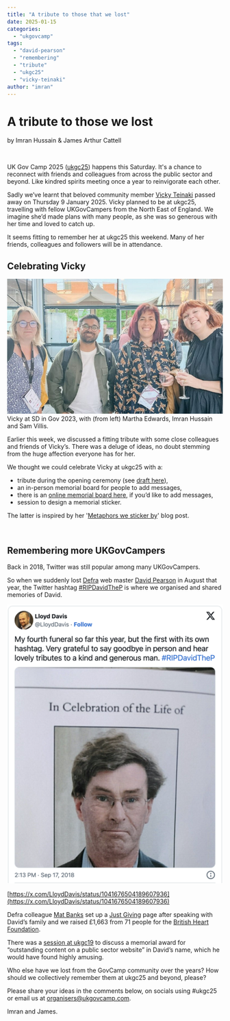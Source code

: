 ```yaml
---
title: "A tribute to those that we lost"
date: 2025-01-15
categories:
  - "ukgovcamp"
tags:
  - "david-pearson"
  - "remembering"
  - "tribute"
  - "ukgc25"
  - "vicky-teinaki"
author: "imran"
---
```


# A tribute to those we lost

by Imran Hussain & James Arthur Cattell

 

UK Gov Camp 2025 ([ukgc25](https://www.ukgovcamp.com/?s=ukgc25)) happens this Saturday. It's a chance to reconnect with friends and colleagues from across the public sector and beyond. Like kindred spirits meeting once a year to reinvigorate each other.

Sadly we’ve learnt that beloved community member [Vicky Teinaki](https://www.vickyteinaki.com/about/) passed away on Thursday 9 January 2025. Vicky planned to be at ukgc25, travelling with fellow UKGovCampers from the North East of England. We imagine she’d made plans with many people, as she was so generous with her time and loved to catch up.

It seems fitting to remember her at ukgc25 this weekend. Many of her friends, colleagues and followers will be in attendance.

## Celebrating Vicky

[![Vicky at SD in Gov, chatting with Martha Edwards, Imran Hussain and Sam Villis.](images/VT-SD-in-gov-800x500.jpg)](https://www.ukgovcamp.com/wp-content/uploads/2025/01/VT-SD-in-gov.jpg) Vicky at SD in Gov 2023, with (from left) Martha Edwards, Imran Hussain and Sam Villis.

Earlier this week, we discussed a fitting tribute with some close colleagues and friends of Vicky’s. There was a deluge of ideas, no doubt stemming from the huge affection everyone has for her.

We thought we could celebrate Vicky at ukgc25 with a:

- tribute during the opening ceremony (see [draft here](https://imranhussain.uk/remembering-vicky-teinaki/)), 
- an in-person memorial board for people to add messages,
- there is an [online memorial board here](https://vickyteinaki.muchloved.com/), if you’d like to add messages,
- session to design a memorial sticker.

The latter is inspired by her '[Metaphors we sticker by](https://medium.com/gov-design/metaphors-we-sticker-by-4e4ecdbf8d64)' blog post. 

 

## Remembering more UKGovCampers

Back in 2018, Twitter was still popular among many UKGovCampers. 

So when we suddenly lost [Defra](https://www.gov.uk/government/organisations/department-for-environment-food-rural-affairs) web master [David Pearson](https://x.com/davidthep/with_replies) in August that year, the Twitter hashtag [#RIPDavidTheP](https://x.com/hashtag/RIPDavidTheP) is where we organised and shared memories of David.

[![Tribute post to David Pearson](images/Screenshot-2025-01-17-at-22.33.00-e1737153439768.png)](https://www.ukgovcamp.com/wp-content/uploads/2025/01/Screenshot-2025-01-17-at-22.33.00.png)

[https://x.com/LloydDavis/status/1041676504189607936](https://x.com/LloydDavis/status/1041676504189607936)

Defra colleague [Mat Banks](https://x.com/matbanks123) set up a [Just Giving](https://www.justgiving.com/fundraising/david-pearson-memory) page after speaking with David’s family and we raised £1,663 from 71 people for the [British Heart Foundation](https://www.bhf.org.uk/). 

There was a [session at ukgc19](https://x.com/jaCattell/status/1086628276326547458) to discuss a memorial award for “outstanding content on a public sector website” in David’s name, which he would have found highly amusing. 

Who else have we lost from the GovCamp community over the years? How should we collectively remember them at ukgc25 and beyond, please? 

Please share your ideas in the comments below, on socials using #ukgc25 or email us at [organisers@ukgovcamp.com](mailto:organisers@ukgovcamp.com). 

Imran and James.

